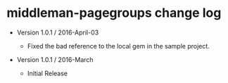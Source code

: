 middleman-pagegroups change log
===============================

- Version 1.0.1 / 2016-April-03

  - Fixed the bad reference to the local gem in the sample project.

- Version 1.0.1 / 2016-March

  - Initial Release
